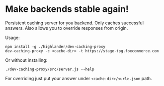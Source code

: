# Make backends stable again!

Persistent caching server for you backend. Only caches successful answers.
Also allows you to override responses from origin.

Usage:

    npm install -g ./highlander/dev-caching-proxy
    dev-caching-proxy -c <cache-dir> -t https://stage-tpg.foxcommerce.com

Or without installing:

    ./dev-caching-proxy/src/server.js --help

For overriding just put your answer under `<cache-dir>/<url>.json` path.
